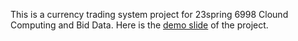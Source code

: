 This is a currency trading system project for 23spring 6998 Clound Computing and Bid Data. 
Here is the [demo slide](https://github.com/DavidHo666/Forex-trading-platform/blob/main/Trading%20System.pdf) of the project.
